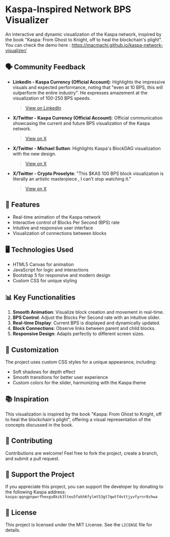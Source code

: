 # Kaspa-Inspired Network BPS Visualizer

An interactive and dynamic visualization of the Kaspa network, inspired by the book "Kaspa: From Ghost to Knight, off to heal the blockchain's plight".
You can check the demo here : https://macmachi.github.io/kaspa-network-visualizer/


## 🗣️ Community Feedback
- **LinkedIn -  Kaspa Currency (Official Account)**: Highlights the impressive visuals and expected performance, noting that "even at 10 BPS, this will outperform the entire industry". He expresses amazement at the visualization of 100-250 BPS speeds.
  > [View on LinkedIn](https://www.linkedin.com/posts/kaspa-currency_kaspa-pow-blockdag-activity-7267304828521844736-bd_Z?utm_source=share&utm_medium=member_desktop](https://www.linkedin.com/posts/kaspa-currency_kaspa-pow-blockdag-activity-7267304828521844736-bd_Z?utm_source=share&utm_medium=member_desktop))
- **X/Twitter - Kaspa Currency (Official Account)**: Official communication showcasing the current and future BPS visualization of the Kaspa network.
  > [View on X](https://x.com/kaspacurrency/status/1861535300604043307)
- **X/Twitter - Michael Sutton**: Highlights Kaspa's BlockDAG visualization with the new design.
  > [View on X](https://x.com/MichaelSuttonIL/status/1861351297397735786)
- **X/Twitter - Crypto Proselyte**: "This $KAS  100 BPS block visualization is literally an artistic masterpiece , I can't stop watching it."
  > [View on X](https://x.com/Crypt0Proselyte/status/1861452321793953847)

## 🚀 Features

- Real-time animation of the Kaspa network
- Interactive control of Blocks Per Second (BPS) rate
- Intuitive and responsive user interface
- Visualization of connections between blocks

## 🖥️ Technologies Used

- HTML5 Canvas for animation
- JavaScript for logic and interactions
- Bootstrap 5 for responsive and modern design
- Custom CSS for unique styling

## 📊 Key Functionalities

1. **Smooth Animation**: Visualize block creation and movement in real-time.
2. **BPS Control**: Adjust the Blocks Per Second rate with an intuitive slider.
3. **Real-time Display**: Current BPS is displayed and dynamically updated.
4. **Block Connections**: Observe links between parent and child blocks.
5. **Responsive Design**: Adapts perfectly to different screen sizes.

## 🎨 Customization

The project uses custom CSS styles for a unique appearance, including:
- Soft shadows for depth effect
- Smooth transitions for better user experience
- Custom colors for the slider, harmonizing with the Kaspa theme

## 📚 Inspiration

This visualization is inspired by the book "Kaspa: From Ghost to Knight, off to heal the blockchain's plight", offering a visual representation of the concepts discussed in the book.

## 🤝 Contributing

Contributions are welcome! Feel free to fork the project, create a branch, and submit a pull request.

## 💖 Support the Project

If you appreciate this project, you can support the developer by donating to the following Kaspa address:
`kaspa:qqngpnpwrfhexgu8kzk3lteu5fakh6fylmt53gt7qwtf4vttjyvfyrnr8shwa`

## 📄 License

This project is licensed under the MIT License. See the `LICENSE` file for details.
